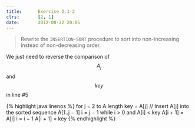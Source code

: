 ```yaml
---
title:      Exercise 2.1-2
clrs:       [2, 1]
date:       2012-08-22 20:05
---
```


>Rewrite the `INSERTION-SORT` procedure to sort into non-increasing instead of non-decreasing order.

We just need to reverse the comparison of $$A_j$$ and $$key$$ in line #5

{% highlight java linenos %}
for j = 2 to A.length
    key = A[j]
    // Insert A[j] into the sorted sequence A[1..j − 1]
    i = j − 1
    while i > 0 and A[i] < key
        A[i + 1] = A[i]
        i = i − 1
    A[i + 1] = key
{% endhighlight %}